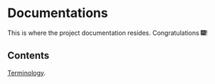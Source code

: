 # Documentations

This is where the project documentation resides. Congratulations :fireworks:!

## Contents

[Terminology](terminology.md).